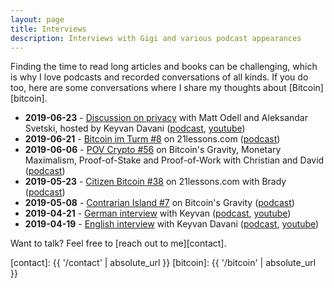 ```yaml
---
layout: page
title: Interviews
description: Interviews with Gigi and various podcast appearances
---
```


Finding the time to read long articles and books can be challenging, which is
why I love podcasts and recorded conversations of all kinds. If you do too,
here are some conversations where I share my thoughts about [Bitcoin][bitcoin].

  - **2019-06-23** - [Discussion on privacy][keyvan-privacy] with Matt Odell and Aleksandar Svetski, hosted by Keyvan Davani ([podcast][keyvan-privacy], [youtube][keyvan-privacy-yt])
  - **2019-06-21** - [Bitcoin im Turm #8][turm8] on 21lessons.com ([podcast][turm8])
  - **2019-06-06** - [POV Crypto #56][pov56] on Bitcoin's Gravity, Monetary Maximalism, Proof-of-Stake and Proof-of-Work with Christian and David ([podcast][pov56])
  - **2019-05-23** - [Citizen Bitcoin #38][cb38] on 21lessons.com with Brady ([podcast][cb38])
  - **2019-05-08** - [Contrarian Island #7][ci7] on Bitcoin's Gravity ([podcast][ci7])
  - **2019-04-21** - [German interview][keyvan-german] with Keyvan ([podcast][keyvan-pod-de], [youtube][keyvan-german])
  - **2019-04-19** - [English interview][keyvan-english] with Keyvan Davani ([podcast][keyvan-pod-en], [youtube][keyvan-english])

Want to talk? Feel free to [reach out to me][contact].

[keyvan-german]: https://youtu.be/ShbOXJ0Qj2c
[keyvan-english]: https://youtu.be/RrW2yhEY39Y
[keyvan-pod-de]: https://anchor.fm/keyvandavani/episodes/For-German-speaking-Listeners-Deutsch-sprachiges-Interview-mit-dem-Bitcoiner-Gigi-aufgenommen-am-21--April--2019-e3ss2f
[keyvan-pod-en]: https://anchor.fm/keyvandavani/episodes/Interview-with-Gigi--Bitcoiner--Bitcoin-e3r65v
[ci7]: http://contrarianisland.buzzsprout.com/265373/1106735-contrarian-island-7-gigi-bitcoin-s-gravity
[cb38]: https://citizenbitcoin.world/episodes/gigi-21-lessons-from-down-the-bitcoin
[pov56]: https://medium.com/@TrustlessState/the-gravity-of-monetary-maximalism-cf968dd23268
[turm8]: https://media.zencast.fm/bitcoin-im-turm/episodes/8
[keyvan-privacy]: https://anchor.fm/keyvandavani/episodes/TheTotalConnector11-Interview-with-Aleks-Svetski--Gigi--and-Matt-Odell-on-Bitcoin-e4dq7a
[keyvan-privacy-yt]: https://www.youtube.com/watch?v=M58cq0bRwng
[contact]: {{ '/contact' | absolute_url }}
[bitcoin]: {{ '/bitcoin' | absolute_url }}
